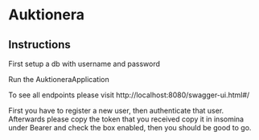 # Auktionera

## Instructions

First setup a db with username and password

Run the AuktioneraApplication

To see all endpoints please visit http://localhost:8080/swagger-ui.html#/

First you have to register a new user, then authenticate that user.
Afterwards please copy the token that you received copy it in insomina under Bearer and check the box enabled,
then you should be good to go.




